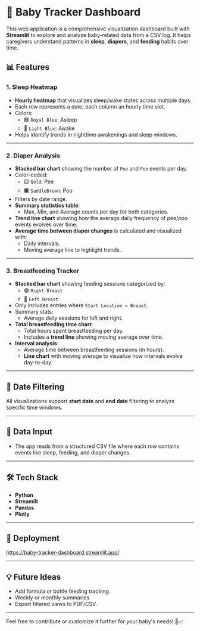 # 👶 Baby Tracker Dashboard

This web application is a comprehensive visualization dashboard built with **Streamlit** to explore and analyze baby-related data from a CSV log. It helps caregivers understand patterns in **sleep**, **diapers**, and **feeding** habits over time.

## 📊 Features

### 1. Sleep Heatmap
- **Hourly heatmap** that visualizes sleep/wake states across multiple days.
- Each row represents a date; each column an hourly time slot.
- Colors:
  - 🟦 `Royal Blue`: Asleep
  - 🔷 `Light Blue`: Awake
- Helps identify trends in nighttime awakenings and sleep windows.

---

### 2. Diaper Analysis
- **Stacked bar chart** showing the number of `Pee` and `Poo` events per day.
- Color-coded:
  - 🟨 `Gold`: Pee
  - 🟫 `SaddleBrown`: Poo
- Filters by date range.
- **Summary statistics table**:
  - Max, Min, and Average counts per day for both categories.
- **Trend line chart** showing how the average daily frequency of pee/poo events evolves over time.
- **Average time between diaper changes** is calculated and visualized with:
  - Daily intervals.
  - Moving average line to highlight trends.

---

### 3. Breastfeeding Tracker
- **Stacked bar chart** showing feeding sessions categorized by:
  - 🟣 `Right Breast`
  - 🔴 `Left Breast`
- Only includes entries where `Start Location = Breast`.
- Summary stats:
  - Average daily sessions for left and right.
- **Total breastfeeding time chart**:
  - Total hours spent breastfeeding per day.
  - Includes a **trend line** showing moving average over time.
- **Interval analysis**:
  - Average time between breastfeeding sessions (in hours).
  - **Line chart** with moving average to visualize how intervals evolve day-to-day.

---

## 📆 Date Filtering
All visualizations support **start date** and **end date** filtering to analyze specific time windows.

---

## 📁 Data Input
- The app reads from a structured CSV file where each row contains events like sleep, feeding, and diaper changes.

---

## 🛠 Tech Stack
- **Python**
- **Streamlit**
- **Pandas**
- **Plotly**

---

## 🚀 Deployment
https://baby-tracker-dashboard.streamlit.app/

---

## 💡 Future Ideas
- Add formula or bottle feeding tracking.
- Weekly or monthly summaries.
- Export filtered views to PDF/CSV.

---

Feel free to contribute or customize it further for your baby's needs! 👶📈
